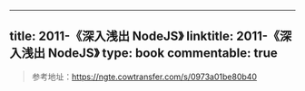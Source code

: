 
---
title: 2011-《深入浅出 NodeJS》
linktitle: 2011-《深入浅出 NodeJS》
type: book
commentable: true
---

> 参考地址：https://ngte.cowtransfer.com/s/0973a01be80b40

    